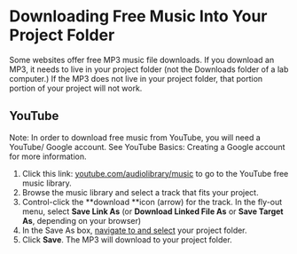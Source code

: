 # Downloading Free Music Into Your Project Folder

Some websites offer free MP3 music file downloads. If you download an MP3, it needs to live in your project folder \(not the Downloads folder of a lab computer.\) If the MP3 does not live in your project folder, that portion portion of your project will not work.

## YouTube

Note: In order to download free music from YouTube, you will need a YouTube/ Google account. See YouTube Basics: Creating a Google account for more information.

1. Click this link: [youtube.com/audiolibrary/music](https://www.youtube.com/audiolibrary/music) to go to the YouTube free music library. 
2. Browse the music library and select a track that fits your project.
3. Control-click the **download **icon \(arrow\) for the track. In the fly-out menu, select **Save Link As** (or **Download Linked File As** or **Save Target As**, depending on your browser)
4. In the Save As box, [navigate to and select](https://jjloomis.gitbooks.io/file-and-folder-management/content/navigating-folder-tree.html) your project folder.  
5. Click **Save**. The MP3 will download to your project folder. 



